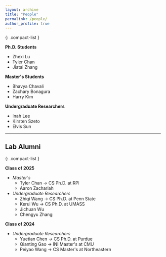 ```yaml
---
layout: archive
title: "People"
permalink: /people/
author_profile: true
---
```


{: .compact-list }

**Ph.D. Students**  
- Zhexi Lu  
- Tyler Chan
- Jiatai Zhang

**Master's Students**  
- Bhavya Chavali  
- Zachary Bonagura  
- Harry Kim

**Undergraduate Researchers**  
- Inah Lee  
- Kirsten Szeto  
- Elvis Sun

---

## Lab Alumni
{: .compact-list }

**Class of 2025**  
- *Master's*
  - Tyler Chan → CS Ph.D. at RPI
  - Aaron Zachariah  
- *Undergraduate Researchers*  
  - Zhiqi Wang → CS Ph.D. at Penn State  
  - Kerui Wu → CS Ph.D. at UMASS  
  - Jichuan Wu  
  - Chengyu Zhang

**Class of 2024**  
- *Undergraduate Researchers*  
  - Yuetian Chen → CS Ph.D. at Purdue  
  - Qianting Gao → INI Master's at CMU  
  - Peiyao Wang → CS Master's at Northeastern